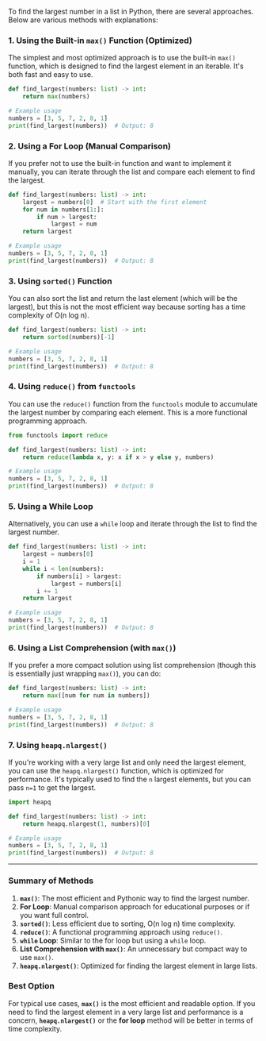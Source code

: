 To find the largest number in a list in Python, there are several approaches. Below are various methods with explanations:

### 1. **Using the Built-in `max()` Function (Optimized)**

The simplest and most optimized approach is to use the built-in `max()` function, which is designed to find the largest element in an iterable. It's both fast and easy to use.

```python
def find_largest(numbers: list) -> int:
    return max(numbers)

# Example usage
numbers = [3, 5, 7, 2, 8, 1]
print(find_largest(numbers))  # Output: 8
```

### 2. **Using a For Loop (Manual Comparison)**

If you prefer not to use the built-in function and want to implement it manually, you can iterate through the list and compare each element to find the largest.

```python
def find_largest(numbers: list) -> int:
    largest = numbers[0]  # Start with the first element
    for num in numbers[1:]:
        if num > largest:
            largest = num
    return largest

# Example usage
numbers = [3, 5, 7, 2, 8, 1]
print(find_largest(numbers))  # Output: 8
```

### 3. **Using `sorted()` Function**

You can also sort the list and return the last element (which will be the largest), but this is not the most efficient way because sorting has a time complexity of O(n log n).

```python
def find_largest(numbers: list) -> int:
    return sorted(numbers)[-1]

# Example usage
numbers = [3, 5, 7, 2, 8, 1]
print(find_largest(numbers))  # Output: 8
```

### 4. **Using `reduce()` from `functools`**

You can use the `reduce()` function from the `functools` module to accumulate the largest number by comparing each element. This is a more functional programming approach.

```python
from functools import reduce

def find_largest(numbers: list) -> int:
    return reduce(lambda x, y: x if x > y else y, numbers)

# Example usage
numbers = [3, 5, 7, 2, 8, 1]
print(find_largest(numbers))  # Output: 8
```

### 5. **Using a While Loop**

Alternatively, you can use a `while` loop and iterate through the list to find the largest number.

```python
def find_largest(numbers: list) -> int:
    largest = numbers[0]
    i = 1
    while i < len(numbers):
        if numbers[i] > largest:
            largest = numbers[i]
        i += 1
    return largest

# Example usage
numbers = [3, 5, 7, 2, 8, 1]
print(find_largest(numbers))  # Output: 8
```

### 6. **Using a List Comprehension (with `max()`)**

If you prefer a more compact solution using list comprehension (though this is essentially just wrapping `max()`), you can do:

```python
def find_largest(numbers: list) -> int:
    return max([num for num in numbers])

# Example usage
numbers = [3, 5, 7, 2, 8, 1]
print(find_largest(numbers))  # Output: 8
```

### 7. **Using `heapq.nlargest()`**

If you're working with a very large list and only need the largest element, you can use the `heapq.nlargest()` function, which is optimized for performance. It's typically used to find the `n` largest elements, but you can pass `n=1` to get the largest.

```python
import heapq

def find_largest(numbers: list) -> int:
    return heapq.nlargest(1, numbers)[0]

# Example usage
numbers = [3, 5, 7, 2, 8, 1]
print(find_largest(numbers))  # Output: 8
```

---

### Summary of Methods

1. **`max()`**: The most efficient and Pythonic way to find the largest number.
2. **For Loop**: Manual comparison approach for educational purposes or if you want full control.
3. **`sorted()`**: Less efficient due to sorting, O(n log n) time complexity.
4. **`reduce()`**: A functional programming approach using `reduce()`.
5. **`while` Loop**: Similar to the for loop but using a `while` loop.
6. **List Comprehension with `max()`**: An unnecessary but compact way to use `max()`.
7. **`heapq.nlargest()`**: Optimized for finding the largest element in large lists.

### Best Option
For typical use cases, **`max()`** is the most efficient and readable option. If you need to find the largest element in a very large list and performance is a concern, **`heapq.nlargest()`** or the **for loop** method will be better in terms of time complexity.
